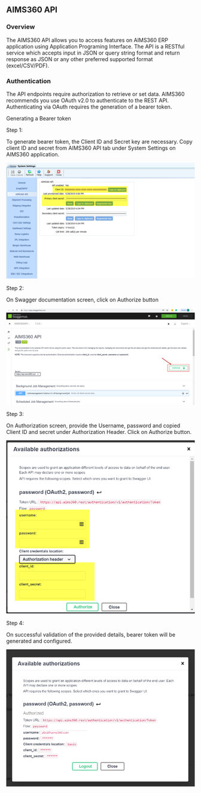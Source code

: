 AIMS360 API
-----------

### Overview

The AIMS360 API allows you to access features on AIMS360 ERP application using
Application Programing Interface. The API is a RESTful service which accepts
input in JSON or query string format and return response as JSON or any other
preferred supported format (excel/CSV/PDF).

### Authentication

The API endpoints require authorization to retrieve or set data. AIMS360
recommends you use OAuth v2.0 to authenticate to the REST API. Authenticating
via OAuth requires the generation of a bearer token.

Generating a Bearer token

Step 1:

To generate bearer token, the Client ID and Secret key are necessary. Copy
client ID and secret from AIMS360 API tab under System Settings on AIMS360
application.

![](media/ff708d7d5f37ee685ae47ff23867b9ca.png)

Step 2:

On Swagger documentation screen, click on Authorize button

![](media/6294147184ff3d0609e984e275a5637d.png)

Step 3:

On Authorization screen, provide the Username, password and copied Client ID and
secret under Authorization Header. Click on Authorize button.

![](media/a540e529f7e7114ac8878b1f39484aee.png)

Step 4:

On successful validation of the provided details, bearer token will be generated
and configured.

![](media/c7c3e58b570c397cadcebdff59d5ec49.png)
